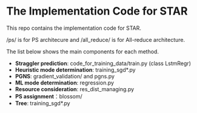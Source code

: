 # The Implementation Code for STAR

This repo contains the implementation code for STAR.

/ps/ is for PS architecure and /all_reduce/ is for All-reduce architecture.

The list below shows the main components for each method.
- **Straggler prediction**: code_for_training_data/train.py (class LstmRegr)
- **Heuristic mode determination**: training_sgd*.py
- **PGNS**: gradient_validation/ and pgns.py
- **ML mode determination**: regression.py
- **Resource consideration**: res_dist_managing.py
- **PS assignment**：blossom/
- **Tree**: training_sgd*.py
